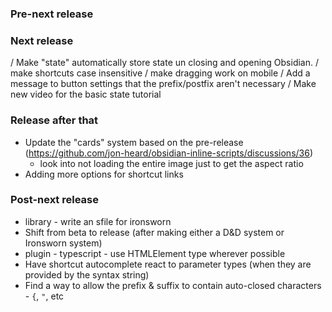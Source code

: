 ### Pre-next release

### Next release
/ Make "state" automatically store state un closing and opening Obsidian.
/ make shortcuts case insensitive
/ make dragging work on mobile
/ Add a message to button settings that the prefix/postfix aren't necessary
/ Make new video for the basic state tutorial

### Release after that
- Update the "cards" system based on the pre-release (https://github.com/jon-heard/obsidian-inline-scripts/discussions/36)
	- look into not loading the entire image just to get the aspect ratio
- Adding more options for shortcut links

### Post-next release
- library - write an sfile for ironsworn
- Shift from beta to release (after making either a D&D system or Ironsworn system)
- plugin - typescript - use HTMLElement type wherever possible
- Have shortcut autocomplete react to parameter types (when they are provided by the syntax string)
- Find a way to allow the prefix & suffix to contain auto-closed characters - `{`, `"`, etc
